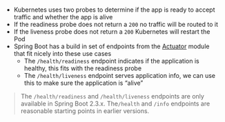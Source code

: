 ### 
*   Kubernetes uses two probes to determine if the app is ready to accept traffic and whether the app is alive
*   If the readiness probe does not return a `200` no traffic will be routed to it
*   If the liveness probe does not return a `200` Kubernetes will restart the Pod
*   Spring Boot has a build in set of endpoints from the [Actuator](https://spring.io/blog/2020/03/25/liveness-and-readiness-probes-with-spring-boot) module that fit nicely into these use cases
    *   The `/health/readiness` endpoint indicates if the application is healthy, this fits with the readiness probe
    *   The `/health/liveness` endpoint serves application info, we can use this to make sure the application is “alive”

> The `/health/readiness` and `/health/liveness` endpoints are only available in Spring Boot 2.3.x. The`/health` and `/info` endpoints are reasonable starting points in earlier versions.

